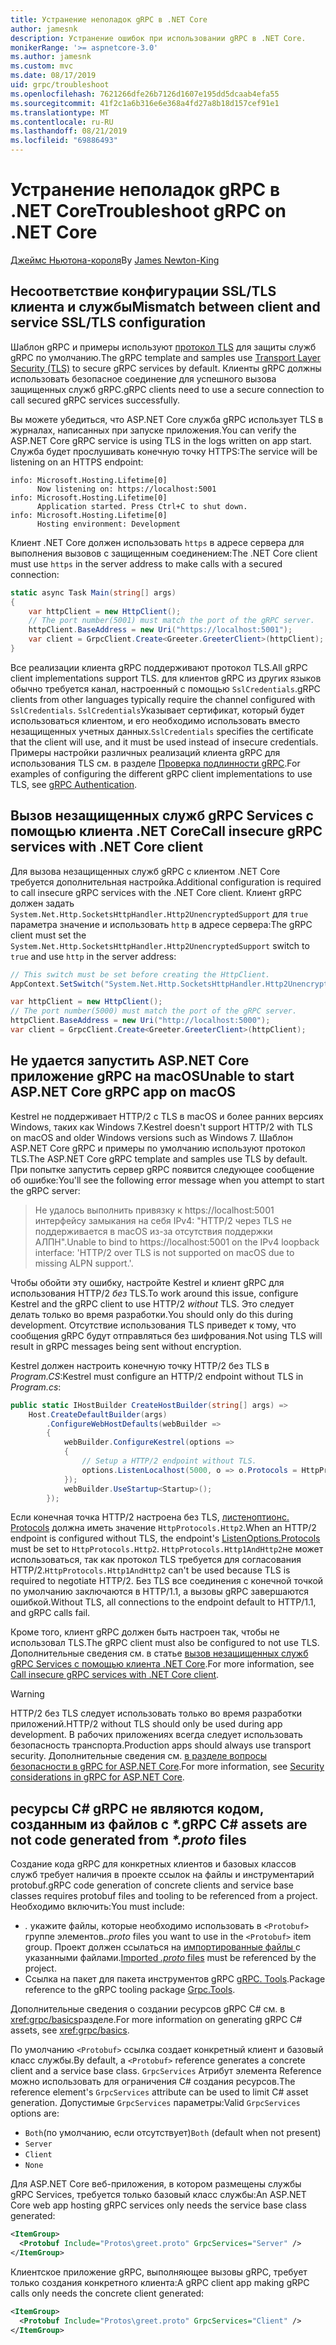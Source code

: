 ```yaml
---
title: Устранение неполадок gRPC в .NET Core
author: jamesnk
description: Устранение ошибок при использовании gRPC в .NET Core.
monikerRange: '>= aspnetcore-3.0'
ms.author: jamesnk
ms.custom: mvc
ms.date: 08/17/2019
uid: grpc/troubleshoot
ms.openlocfilehash: 7621266dfe26b7126d1607e195dd5dcaab4efa55
ms.sourcegitcommit: 41f2c1a6b316e6e368a4fd27a8b18d157cef91e1
ms.translationtype: MT
ms.contentlocale: ru-RU
ms.lasthandoff: 08/21/2019
ms.locfileid: "69886493"
---
```

# <a name="troubleshoot-grpc-on-net-core"></a><span data-ttu-id="5ace4-103">Устранение неполадок gRPC в .NET Core</span><span class="sxs-lookup"><span data-stu-id="5ace4-103">Troubleshoot gRPC on .NET Core</span></span>

<span data-ttu-id="5ace4-104">[Джеймс Ньютона-короля](https://twitter.com/jamesnk)</span><span class="sxs-lookup"><span data-stu-id="5ace4-104">By [James Newton-King](https://twitter.com/jamesnk)</span></span>

## <a name="mismatch-between-client-and-service-ssltls-configuration"></a><span data-ttu-id="5ace4-105">Несоответствие конфигурации SSL/TLS клиента и службы</span><span class="sxs-lookup"><span data-stu-id="5ace4-105">Mismatch between client and service SSL/TLS configuration</span></span>

<span data-ttu-id="5ace4-106">Шаблон gRPC и примеры используют [протокол TLS](https://tools.ietf.org/html/rfc5246) для защиты служб gRPC по умолчанию.</span><span class="sxs-lookup"><span data-stu-id="5ace4-106">The gRPC template and samples use [Transport Layer Security (TLS)](https://tools.ietf.org/html/rfc5246) to secure gRPC services by default.</span></span> <span data-ttu-id="5ace4-107">Клиенты gRPC должны использовать безопасное соединение для успешного вызова защищенных служб gRPC.</span><span class="sxs-lookup"><span data-stu-id="5ace4-107">gRPC clients need to use a secure connection to call secured gRPC services successfully.</span></span>

<span data-ttu-id="5ace4-108">Вы можете убедиться, что ASP.NET Core служба gRPC использует TLS в журналах, написанных при запуске приложения.</span><span class="sxs-lookup"><span data-stu-id="5ace4-108">You can verify the ASP.NET Core gRPC service is using TLS in the logs written on app start.</span></span> <span data-ttu-id="5ace4-109">Служба будет прослушивать конечную точку HTTPS:</span><span class="sxs-lookup"><span data-stu-id="5ace4-109">The service will be listening on an HTTPS endpoint:</span></span>

```
info: Microsoft.Hosting.Lifetime[0]
      Now listening on: https://localhost:5001
info: Microsoft.Hosting.Lifetime[0]
      Application started. Press Ctrl+C to shut down.
info: Microsoft.Hosting.Lifetime[0]
      Hosting environment: Development
```

<span data-ttu-id="5ace4-110">Клиент .NET Core должен использовать `https` в адресе сервера для выполнения вызовов с защищенным соединением:</span><span class="sxs-lookup"><span data-stu-id="5ace4-110">The .NET Core client must use `https` in the server address to make calls with a secured connection:</span></span>

```csharp
static async Task Main(string[] args)
{
    var httpClient = new HttpClient();
    // The port number(5001) must match the port of the gRPC server.
    httpClient.BaseAddress = new Uri("https://localhost:5001");
    var client = GrpcClient.Create<Greeter.GreeterClient>(httpClient);
}
```

<span data-ttu-id="5ace4-111">Все реализации клиента gRPC поддерживают протокол TLS.</span><span class="sxs-lookup"><span data-stu-id="5ace4-111">All gRPC client implementations support TLS.</span></span> <span data-ttu-id="5ace4-112">для клиентов gRPC из других языков обычно требуется канал, настроенный с помощью `SslCredentials`.</span><span class="sxs-lookup"><span data-stu-id="5ace4-112">gRPC clients from other languages typically require the channel configured with `SslCredentials`.</span></span> <span data-ttu-id="5ace4-113">`SslCredentials`Указывает сертификат, который будет использоваться клиентом, и его необходимо использовать вместо незащищенных учетных данных.</span><span class="sxs-lookup"><span data-stu-id="5ace4-113">`SslCredentials` specifies the certificate that the client will use, and it must be used instead of insecure credentials.</span></span> <span data-ttu-id="5ace4-114">Примеры настройки различных реализаций клиента gRPC для использования TLS см. в разделе [Проверка подлинности gRPC](https://www.grpc.io/docs/guides/auth/).</span><span class="sxs-lookup"><span data-stu-id="5ace4-114">For examples of configuring the different gRPC client implementations to use TLS, see [gRPC Authentication](https://www.grpc.io/docs/guides/auth/).</span></span>

## <a name="call-insecure-grpc-services-with-net-core-client"></a><span data-ttu-id="5ace4-115">Вызов незащищенных служб gRPC Services с помощью клиента .NET Core</span><span class="sxs-lookup"><span data-stu-id="5ace4-115">Call insecure gRPC services with .NET Core client</span></span>

<span data-ttu-id="5ace4-116">Для вызова незащищенных служб gRPC с клиентом .NET Core требуется дополнительная настройка.</span><span class="sxs-lookup"><span data-stu-id="5ace4-116">Additional configuration is required to call insecure gRPC services with the .NET Core client.</span></span> <span data-ttu-id="5ace4-117">Клиент gRPC должен задать `System.Net.Http.SocketsHttpHandler.Http2UnencryptedSupport` для `true` параметра значение и использовать `http` в адресе сервера:</span><span class="sxs-lookup"><span data-stu-id="5ace4-117">The gRPC client must set the `System.Net.Http.SocketsHttpHandler.Http2UnencryptedSupport` switch to `true` and use `http` in the server address:</span></span>

```csharp
// This switch must be set before creating the HttpClient.
AppContext.SetSwitch("System.Net.Http.SocketsHttpHandler.Http2UnencryptedSupport", true);

var httpClient = new HttpClient();
// The port number(5000) must match the port of the gRPC server.
httpClient.BaseAddress = new Uri("http://localhost:5000");
var client = GrpcClient.Create<Greeter.GreeterClient>(httpClient);
```

## <a name="unable-to-start-aspnet-core-grpc-app-on-macos"></a><span data-ttu-id="5ace4-118">Не удается запустить ASP.NET Core приложение gRPC на macOS</span><span class="sxs-lookup"><span data-stu-id="5ace4-118">Unable to start ASP.NET Core gRPC app on macOS</span></span>

<span data-ttu-id="5ace4-119">Kestrel не поддерживает HTTP/2 с TLS в macOS и более ранних версиях Windows, таких как Windows 7.</span><span class="sxs-lookup"><span data-stu-id="5ace4-119">Kestrel doesn't support HTTP/2 with TLS on macOS and older Windows versions such as Windows 7.</span></span> <span data-ttu-id="5ace4-120">Шаблон ASP.NET Core gRPC и примеры по умолчанию используют протокол TLS.</span><span class="sxs-lookup"><span data-stu-id="5ace4-120">The ASP.NET Core gRPC template and samples use TLS by default.</span></span> <span data-ttu-id="5ace4-121">При попытке запустить сервер gRPC появится следующее сообщение об ошибке:</span><span class="sxs-lookup"><span data-stu-id="5ace4-121">You'll see the following error message when you attempt to start the gRPC server:</span></span>

> <span data-ttu-id="5ace4-122">Не удалось выполнить привязку к https://localhost:5001 интерфейсу замыкания на себя IPv4: "HTTP/2 через TLS не поддерживается в macOS из-за отсутствия поддержки АЛПН".</span><span class="sxs-lookup"><span data-stu-id="5ace4-122">Unable to bind to https://localhost:5001 on the IPv4 loopback interface: 'HTTP/2 over TLS is not supported on macOS due to missing ALPN support.'.</span></span>

<span data-ttu-id="5ace4-123">Чтобы обойти эту ошибку, настройте Kestrel и клиент gRPC для использования HTTP/2 *без* TLS.</span><span class="sxs-lookup"><span data-stu-id="5ace4-123">To work around this issue, configure Kestrel and the gRPC client to use HTTP/2 *without* TLS.</span></span> <span data-ttu-id="5ace4-124">Это следует делать только во время разработки.</span><span class="sxs-lookup"><span data-stu-id="5ace4-124">You should only do this during development.</span></span> <span data-ttu-id="5ace4-125">Отсутствие использования TLS приведет к тому, что сообщения gRPC будут отправляться без шифрования.</span><span class="sxs-lookup"><span data-stu-id="5ace4-125">Not using TLS will result in gRPC messages being sent without encryption.</span></span>

<span data-ttu-id="5ace4-126">Kestrel должен настроить конечную точку HTTP/2 без TLS в *Program.CS*:</span><span class="sxs-lookup"><span data-stu-id="5ace4-126">Kestrel must configure an HTTP/2 endpoint without TLS in *Program.cs*:</span></span>

```csharp
public static IHostBuilder CreateHostBuilder(string[] args) =>
    Host.CreateDefaultBuilder(args)
        .ConfigureWebHostDefaults(webBuilder =>
        {
            webBuilder.ConfigureKestrel(options =>
            {
                // Setup a HTTP/2 endpoint without TLS.
                options.ListenLocalhost(5000, o => o.Protocols = HttpProtocols.Http2);
            });
            webBuilder.UseStartup<Startup>();
        });
```

<span data-ttu-id="5ace4-127">Если конечная точка HTTP/2 настроена без TLS, [листеноптионс. Protocols](xref:fundamentals/servers/kestrel#listenoptionsprotocols) должна иметь значение `HttpProtocols.Http2`.</span><span class="sxs-lookup"><span data-stu-id="5ace4-127">When an HTTP/2 endpoint is configured without TLS, the endpoint's [ListenOptions.Protocols](xref:fundamentals/servers/kestrel#listenoptionsprotocols) must be set to `HttpProtocols.Http2`.</span></span> <span data-ttu-id="5ace4-128">`HttpProtocols.Http1AndHttp2`не может использоваться, так как протокол TLS требуется для согласования HTTP/2.</span><span class="sxs-lookup"><span data-stu-id="5ace4-128">`HttpProtocols.Http1AndHttp2` can't be used because TLS is required to negotiate HTTP/2.</span></span> <span data-ttu-id="5ace4-129">Без TLS все соединения с конечной точкой по умолчанию заключаются в HTTP/1.1, а вызовы gRPC завершаются ошибкой.</span><span class="sxs-lookup"><span data-stu-id="5ace4-129">Without TLS, all connections to the endpoint default to HTTP/1.1, and gRPC calls fail.</span></span>

<span data-ttu-id="5ace4-130">Кроме того, клиент gRPC должен быть настроен так, чтобы не использовал TLS.</span><span class="sxs-lookup"><span data-stu-id="5ace4-130">The gRPC client must also be configured to not use TLS.</span></span> <span data-ttu-id="5ace4-131">Дополнительные сведения см. в статье [вызов незащищенных служб gRPC Services с помощью клиента .NET Core](#call-insecure-grpc-services-with-net-core-client).</span><span class="sxs-lookup"><span data-stu-id="5ace4-131">For more information, see [Call insecure gRPC services with .NET Core client](#call-insecure-grpc-services-with-net-core-client).</span></span>

> [!WARNING]
> <span data-ttu-id="5ace4-132">HTTP/2 без TLS следует использовать только во время разработки приложений.</span><span class="sxs-lookup"><span data-stu-id="5ace4-132">HTTP/2 without TLS should only be used during app development.</span></span> <span data-ttu-id="5ace4-133">В рабочих приложениях всегда следует использовать безопасность транспорта.</span><span class="sxs-lookup"><span data-stu-id="5ace4-133">Production apps should always use transport security.</span></span> <span data-ttu-id="5ace4-134">Дополнительные сведения см. [в разделе вопросы безопасности в gRPC for ASP.NET Core](xref:grpc/security#transport-security).</span><span class="sxs-lookup"><span data-stu-id="5ace4-134">For more information, see [Security considerations in gRPC for ASP.NET Core](xref:grpc/security#transport-security).</span></span>

## <a name="grpc-c-assets-are-not-code-generated-from-proto-files"></a><span data-ttu-id="5ace4-135">ресурсы C# gRPC не являются кодом, созданным из файлов с  *\*.*</span><span class="sxs-lookup"><span data-stu-id="5ace4-135">gRPC C# assets are not code generated from *\*.proto* files</span></span>

<span data-ttu-id="5ace4-136">Создание кода gRPC для конкретных клиентов и базовых классов служб требует наличия в проекте ссылок на файлы и инструментарий protobuf.</span><span class="sxs-lookup"><span data-stu-id="5ace4-136">gRPC code generation of concrete clients and service base classes requires protobuf files and tooling to be referenced from a project.</span></span> <span data-ttu-id="5ace4-137">Необходимо включить:</span><span class="sxs-lookup"><span data-stu-id="5ace4-137">You must include:</span></span>

* <span data-ttu-id="5ace4-138">*.* укажите файлы, которые необходимо использовать в `<Protobuf>` группе элементов.</span><span class="sxs-lookup"><span data-stu-id="5ace4-138">*.proto* files you want to use in the `<Protobuf>` item group.</span></span> <span data-ttu-id="5ace4-139">Проект должен ссылаться на [импортированные файлы ](https://developers.google.com/protocol-buffers/docs/proto3#importing-definitions) с указанными файлами.</span><span class="sxs-lookup"><span data-stu-id="5ace4-139">[Imported *.proto* files](https://developers.google.com/protocol-buffers/docs/proto3#importing-definitions) must be referenced by the project.</span></span>
* <span data-ttu-id="5ace4-140">Ссылка на пакет для пакета инструментов gRPC [gRPC. Tools](https://www.nuget.org/packages/Grpc.Tools/).</span><span class="sxs-lookup"><span data-stu-id="5ace4-140">Package reference to the gRPC tooling package [Grpc.Tools](https://www.nuget.org/packages/Grpc.Tools/).</span></span>

<span data-ttu-id="5ace4-141">Дополнительные сведения о создании ресурсов gRPC C# см. в <xref:grpc/basics>разделе.</span><span class="sxs-lookup"><span data-stu-id="5ace4-141">For more information on generating gRPC C# assets, see <xref:grpc/basics>.</span></span>

<span data-ttu-id="5ace4-142">По умолчанию `<Protobuf>` ссылка создает конкретный клиент и базовый класс службы.</span><span class="sxs-lookup"><span data-stu-id="5ace4-142">By default, a `<Protobuf>` reference generates a concrete client and a service base class.</span></span> <span data-ttu-id="5ace4-143">`GrpcServices` Атрибут элемента Reference можно использовать для ограничения C# создания ресурсов.</span><span class="sxs-lookup"><span data-stu-id="5ace4-143">The reference element's `GrpcServices` attribute can be used to limit C# asset generation.</span></span> <span data-ttu-id="5ace4-144">Допустимые `GrpcServices` параметры:</span><span class="sxs-lookup"><span data-stu-id="5ace4-144">Valid `GrpcServices` options are:</span></span>

* <span data-ttu-id="5ace4-145">`Both`(по умолчанию, если отсутствует)</span><span class="sxs-lookup"><span data-stu-id="5ace4-145">`Both` (default when not present)</span></span>
* `Server`
* `Client`
* `None`

<span data-ttu-id="5ace4-146">Для ASP.NET Core веб-приложения, в котором размещены службы gRPC Services, требуется только базовый класс службы:</span><span class="sxs-lookup"><span data-stu-id="5ace4-146">An ASP.NET Core web app hosting gRPC services only needs the service base class generated:</span></span>

```xml
<ItemGroup>
  <Protobuf Include="Protos\greet.proto" GrpcServices="Server" />
</ItemGroup>
```

<span data-ttu-id="5ace4-147">Клиентское приложение gRPC, выполняющее вызовы gRPC, требует только создания конкретного клиента:</span><span class="sxs-lookup"><span data-stu-id="5ace4-147">A gRPC client app making gRPC calls only needs the concrete client generated:</span></span>

```xml
<ItemGroup>
  <Protobuf Include="Protos\greet.proto" GrpcServices="Client" />
</ItemGroup>
```
